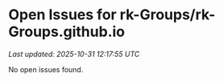 # Open Issues for rk-Groups/rk-Groups.github.io

*Last updated: 2025-10-31 12:17:55 UTC*

No open issues found.

